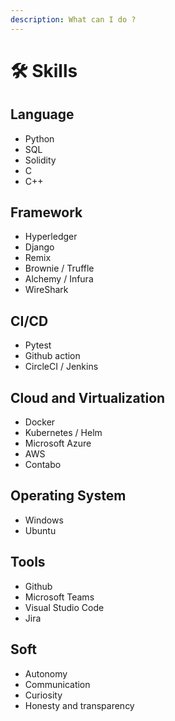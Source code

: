 ```yaml
---
description: What can I do ?
---
```


# 🛠 Skills

## Language

* Python
* SQL
* Solidity
* C
* C++

## Framework

* Hyperledger
* Django
* Remix
* Brownie / Truffle
* Alchemy / Infura
* WireShark

## CI/CD

* Pytest
* Github action
* CircleCI / Jenkins

## Cloud and Virtualization

* Docker
* Kubernetes / Helm
* Microsoft Azure
* AWS
* Contabo

## Operating System

* Windows
* Ubuntu

## Tools

* Github
* Microsoft Teams
* Visual Studio Code
* Jira

## Soft

* Autonomy
* Communication
* Curiosity
* Honesty and transparency


